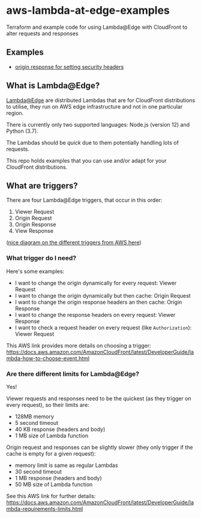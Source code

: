 # aws-lambda-at-edge-examples
Terraform and example code for using Lambda@Edge with CloudFront to alter requests and responses

## Examples

- [origin response for setting security headers](origin_response/)

## What is Lambda@Edge?

[Lambda@Edge] are distributed Lambdas that are for CloudFront distributions to
utilise, they run on AWS edge infrastructure and not in one particular region.

There is currently only two supported languages: Node.js (version 12) and Python
(3.7).

The Lambdas should be _quick_ due to them potentially handling lots of requests.

This repo holds examples that you can use and/or adapt for your CloudFront
distributions.

## What are triggers?

There are four Lambda@Edge triggers, that occur in this order:
1. Viewer Request
1. Origin Request
1. Origin Response
1. View Response

([nice diagram on the different triggers from AWS here])

### What trigger do I need?

Here's some examples:
- I want to change the origin dynamically for every request: Viewer Request
- I want to change the origin dynamically but then cache: Origin Request
- I want to change the origin response headers an then cache: Origin Response
- I want to change the response headers on every request: Viewer Response
- I want to check a request header on every request (like `Authorization`):
Viewer Request

This AWS link provides more details on choosing a trigger:
<https://docs.aws.amazon.com/AmazonCloudFront/latest/DeveloperGuide/lambda-how-to-choose-event.html>

### Are there different limits for Lambda@Edge?

Yes!

Viewer requests and responses need to be the quickest (as they trigger on every
request), so their limits are:
- 128MB memory
- 5 second timeout
- 40 KB response (headers and body)
- 1 MB size of Lambda function

Origin request and responses can be slightly slower (they only trigger if the
cache is empty for a given request):
- memory limit is same as regular Lambdas
- 30 second timeout
- 1 MB response (headers and body)
- 50 MB size of Lambda function

See this AWS link for further details:
<https://docs.aws.amazon.com/AmazonCloudFront/latest/DeveloperGuide/lambda-requirements-limits.html>

[Lambda@Edge]: https://docs.aws.amazon.com/AmazonCloudFront/latest/DeveloperGuide/lambda-at-the-edge.html
[nice diagram on the different triggers from AWS here]: https://docs.aws.amazon.com/AmazonCloudFront/latest/DeveloperGuide/lambda-cloudfront-trigger-events.html
